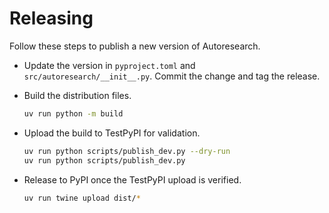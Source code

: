 # Releasing

Follow these steps to publish a new version of Autoresearch.

- Update the version in `pyproject.toml` and
  `src/autoresearch/__init__.py`. Commit the change and tag the release.
- Build the distribution files.

  ```bash
  uv run python -m build
  ```
- Upload the build to TestPyPI for validation.

  ```bash
  uv run python scripts/publish_dev.py --dry-run
  uv run python scripts/publish_dev.py
  ```
- Release to PyPI once the TestPyPI upload is verified.

  ```bash
  uv run twine upload dist/*
  ```
